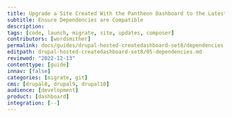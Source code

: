 ```yaml
---
title: Upgrade a Site Created With the Pantheon Dashboard to the Latest Version of Drupal
subtitle: Ensure Dependencies are Compatible
description: 
tags: [code, launch, migrate, site, updates, composer]
contributors: [wordsmither]
permalink: docs/guides/drupal-hosted-createdashboard-set8/dependencies
editpath: drupal-hosted-createdashboard-set8/05-dependencies.md
reviewed: "2022-12-13"
contenttype: [guide]
innav: [false]
categories: [migrate, git]
cms: [drupal8, drupal9, drupal10]
audience: [development]
product: [dashboard]
integration: [--]
---
```


<Partial file="drupal/dependencies-compatible.md" />
